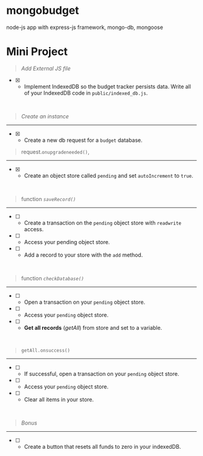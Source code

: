 # mongobudget
node-js app with express-js framework, mongo-db, mongoose 


# Mini Project

> *Add External JS file*
- [x] - Implement IndexedDB so the budget tracker persists data. Write all of your IndexedDB code in `public/indexed_db.js`.

<br>

> *Create an instance*
---
- [x] - Create a new db request for a `budget` database.


> request.`onupgradeneeded()`, 
---
- [x] -  Create an object store called `pending` and set `autoIncrement` to `true`.


<br>

> function *`saveRecord()`*
---
- [ ] - Create a transaction on the `pending` object store with `readwrite` access.

- [ ] - Access your pending object store.

- [ ] - Add a record to your store with the `add` method.


<br>

> function *`checkDatabase()`*
---
- [ ] - Open a transaction on your `pending` object store.
- [ ] - Access your `pending` object store.
- [ ] - **Get all records** (*getAll*) from store and set to a variable.

<br>

> `getAll.onsuccess()`
---
- [ ] - If successful, open a transaction on your `pending` object store.
- [ ] - Access your `pending` object store.
- [ ] - Clear all items in your store.

<br>

> *Bonus*
---
- [ ] - Create a button that resets all funds to zero in your indexedDB.
